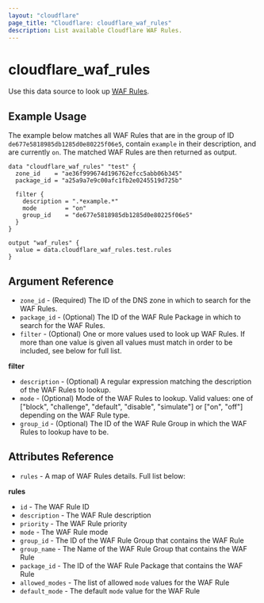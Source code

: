 ```yaml
---
layout: "cloudflare"
page_title: "Cloudflare: cloudflare_waf_rules"
description: List available Cloudflare WAF Rules.
---
```


# cloudflare_waf_rules

Use this data source to look up [WAF Rules][1].

## Example Usage

The example below matches all WAF Rules that are in the group of ID `de677e5818985db1285d0e80225f06e5`, contain `example` in their description, and are currently `on`. The matched WAF Rules are then returned as output.

```hcl
data "cloudflare_waf_rules" "test" {
  zone_id    = "ae36f999674d196762efcc5abb06b345"
  package_id = "a25a9a7e9c00afc1fb2e0245519d725b"

  filter {
    description = ".*example.*"
    mode        = "on"
    group_id    = "de677e5818985db1285d0e80225f06e5"
  }
}

output "waf_rules" {
  value = data.cloudflare_waf_rules.test.rules
}
```

## Argument Reference

- `zone_id` - (Required) The ID of the DNS zone in which to search for the WAF Rules.
- `package_id` - (Optional) The ID of the WAF Rule Package in which to search for the WAF Rules.
- `filter` - (Optional) One or more values used to look up WAF Rules. If more than one value is given all
  values must match in order to be included, see below for full list.

**filter**

- `description` - (Optional) A regular expression matching the description of the WAF Rules to lookup.
- `mode` - (Optional) Mode of the WAF Rules to lookup. Valid values: one of ["block", "challenge", "default", "disable", "simulate"] or ["on", "off"] depending on the WAF Rule type.
- `group_id` - (Optional) The ID of the WAF Rule Group in which the WAF Rules to lookup have to be.

## Attributes Reference

- `rules` - A map of WAF Rules details. Full list below:

**rules**

- `id` - The WAF Rule ID
- `description` - The WAF Rule description
- `priority` - The WAF Rule priority
- `mode` - The WAF Rule mode
- `group_id` - The ID of the WAF Rule Group that contains the WAF Rule
- `group_name` - The Name of the WAF Rule Group that contains the WAF Rule
- `package_id` - The ID of the WAF Rule Package that contains the WAF Rule
- `allowed_modes` - The list of allowed `mode` values for the WAF Rule
- `default_mode` - The default `mode` value for the WAF Rule

[1]: https://api.cloudflare.com/#waf-rule-groups-properties
